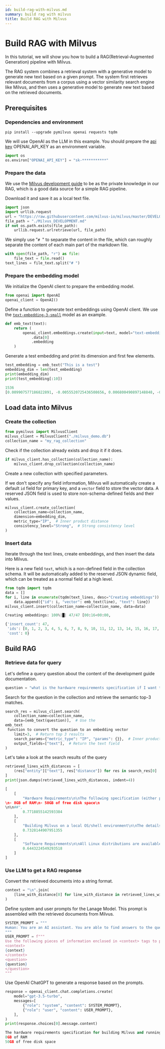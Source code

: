 ```yaml
---
id: build-rag-with-milvus.md
summary: build rag with milvus
title: Build RAG with Milvus
---
```


# Build RAG with Milvus

In this tutorial, we will show you how to build a RAG(Retrieval-Augmented Generation) pipeline with Milvus.

The RAG system combines a retrieval system with a generative model to generate new text based on a given prompt. The system first retrieves relevant documents from a corpus using a vector similarity search engine like Milvus, and then uses a generative model to generate new text based on the retrieved documents.

## Prerequisites

### Dependencies and environment

```
pip install --upgrade pymilvus openai requests tqdm
```

We will use OpenAI as the LLM in this example. You should prepare the [api key](https://platform.openai.com/docs/quickstart) OPENAI_API_KEY as an environment variable.

```python
import os
os.environ["OPENAI_API_KEY"] = "sk-***********"
```

### Prepare the data

We use the [Milvus development guide](https://github.com/milvus-io/milvus/blob/master/DEVELOPMENT.md) to be as the private knowledge in our RAG, which is a good data source for a simple RAG pipeline.

Download it and save it as a local text file.

```python
import json
import urllib.request
url = "https://raw.githubusercontent.com/milvus-io/milvus/master/DEVELOPMENT.md"
file_path = "./Milvus_DEVELOPMENT.md"
if not os.path.exists(file_path):
    urllib.request.urlretrieve(url, file_path)
```

We simply use "`# `" to separate the content in the file, which can roughly separate the content of each main part of the markdown file.

```python
with open(file_path, "r") as file:
    file_text = file.read()
text_lines = file_text.split("# ")
```

### Prepare the embedding model

We initialize the OpenAI client to prepare the embedding model.

```python
from openai import OpenAI
openai_client = OpenAI()
```

Define a function to generate text embeddings using OpenAI client. We use the [`text-embedding-3-small`](https://platform.openai.com/docs/guides/embeddings) model as an example.

```python
def emb_text(text):
    return (
        openai_client.embeddings.create(input=text, model="text-embedding-3-small")
            .data[0]
            .embedding
    )
```

Generate a test embedding and print its dimension and first few elements.

```python
test_embedding = emb_text("This is a test")
embedding_dim = len(test_embedding)
print(embedding_dim)
print(test_embedding[:10])
```

```python
1536
[0.009907577186822891, -0.0055520725436508656, 0.006800490897148848, -0.0380667969584465, -0.018235687166452408, -0.04122573509812355, -0.007634099572896957, 0.03221159428358078, 0.0189057644456625, 9.491520904703066e-05]
```

## Load data into Milvus

### Create the collection

```python
from pymilvus import MilvusClient
milvus_client = MilvusClient("./milvus_demo.db")
collection_name = "my_rag_collection"
```

Check if the collection already exists and drop it if it does.

```python
if milvus_client.has_collection(collection_name):
    milvus_client.drop_collection(collection_name)
```

Create a new collection with specified parameters. 

If we don't specify any field information, Milvus will automatically create a default `id` field for primary key, and a `vector` field to store the vector data. A reserved JSON field is used to store non-schema-defined fields and their values.

```python
milvus_client.create_collection(
    collection_name=collection_name,
    dimension=embedding_dim,
    metric_type="IP",  # Inner product distance
    consistency_level="Strong",  # Strong consistency level
)
```

### Insert data

Iterate through the text lines, create embeddings, and then insert the data into Milvus.

Here is a new field `text`, which is a non-defined field in the collection schema. It will be automatically added to the reserved JSON dynamic field, which can be treated as a normal field at a high level.

```python
from tqdm import tqdm
data = []
for i, line in enumerate(tqdm(text_lines, desc="Creating embeddings")):
    data.append({"id": i, "vector": emb_text(line), "text": line})
milvus_client.insert(collection_name=collection_name, data=data)
```

```python
Creating embeddings: 100%|█| 47/47 [00:16<00:00,  
```

```python
{'insert_count': 47,
 'ids': [0, 1, 2, 3, 4, 5, 6, 7, 8, 9, 10, 11, 12, 13, 14, 15, 16, 17, 18, 19, 20, 21, 22, 23, 24, 25, 26, 27, 28, 29, 30, 31, 32, 33, 34, 35, 36, 37, 38, 39, 40, 41, 42, 43, 44, 45, 46],
 'cost': 0}
```


## Build RAG

### Retrieve data for query

Let's define a query question about the content of the development guide documentation.

```python
question = "what is the hardware requirements specification if I want to build Milvus and run from source code?"
```

Search for the question in the collection and retrieve the semantic top-3 matches.

```python
search_res = milvus_client.search(
    collection_name=collection_name,
    data=[emb_text(question)],  # Use the 
emb_text
 function to convert the question to an embedding vector
    limit=3,  # Return top 3 results
    search_params={"metric_type": "IP", "params": {}},  # Inner product distance
    output_fields=["text"],  # Return the text field
)
```

Let's take a look at the search results of the query

```python
retrieved_lines_with_distances = [
    (res["entity"]["text"], res["distance"]) for res in search_res[0]
]
print(json.dumps(retrieved_lines_with_distances, indent=4))
```

```python
[
    [
        "Hardware Requirements\n\nThe following specification (either physical or virtual machine resources) is recommended for Milvus to build and run from source code.\n\n
\n- 8GB of RAM\n- 50GB of free disk space\n
\n\n##",
        0.7718855142593384
    ],
    [
        "Building Milvus on a local OS/shell environment\n\nThe details below outline the hardware and software requirements for building on Linux and MacOS.\n\n##",
        0.7328144907951355
    ],
    [
        "Software Requirements\n\nAll Linux distributions are available for Milvus development. However a majority of our contributor worked with Ubuntu or CentOS systems, with a small portion of Mac (both x86_64 and Apple Silicon) contributors. If you would like Milvus to build and run on other distributions, you are more than welcome to file an issue and contribute!\n\nHere's a list of verified OS types where Milvus can successfully build and run:\n\n- Debian/Ubuntu\n- Amazon Linux\n- MacOS (x86_64)\n- MacOS (Apple Silicon)\n\n##",
        0.6443224549293518
    ]
]
```

### Use LLM to get a RAG response

Convert the retrieved documents into a string format.

```python
context = "\n".join(
    [line_with_distance[0] for line_with_distance in retrieved_lines_with_distances]
)
```

Define system and user prompts for the Lanage Model. This prompt is assembled with the retrieved documents from Milvus.

```python
SYSTEM_PROMPT = """
Human: You are an AI assistant. You are able to find answers to the questions from the contextual passage snippets provided.
"""
USER_PROMPT = f"""
Use the following pieces of information enclosed in <context> tags to provide an answer to the question enclosed in <question> tags.
<context>
{context}
</context>
<question>
{question}
</question>
"""
```

Use OpenAI ChatGPT to generate a response based on the prompts.

```python
response = openai_client.chat.completions.create(
    model="gpt-3.5-turbo",
    messages=[
        {"role": "system", "content": SYSTEM_PROMPT},
        {"role": "user", "content": USER_PROMPT},
    ],
)
print(response.choices[0].message.content)
```

```python
The hardware requirements specification for building Milvus and running it from the source code are as follows:
8GB of RAM
50GB of free disk space
```
